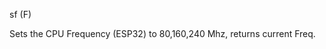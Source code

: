 <span style='color:var(--vscode-symbolIcon-methodForeground);'>sf</span> (<span style='color:var(--vscode-symbolIcon-variableForeground);'>F</span>) 

Sets the CPU Frequency (ESP32) to 80,160,240 Mhz, returns current Freq.

